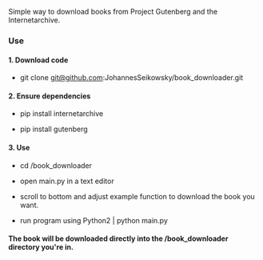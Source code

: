 Simple way to download books from Project Gutenberg and the Internetarchive.

### Use

#### 1. Download code 

- git clone git@github.com:JohannesSeikowsky/book_downloader.git

#### 2. Ensure dependencies

- pip install internetarchive

- pip install gutenberg

#### 3. Use

- cd /book_downloader

- open main.py in a text editor

- scroll to bottom and adjust example function to download the book you want.

- run program using Python2 | python main.py


#### The book will be downloaded directly into the /book_downloader directory you're in.

